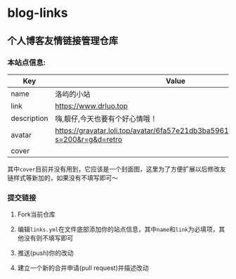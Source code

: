 # blog-links

## 个人博客友情链接管理仓库

### 本站点信息:

| Key         	| Value                                                                                 	|
|-------------	|----------------------------------------------------------------------------------------	|
| name        	| 洛屿的小站                                                                             	|
| link        	| https://www.drluo.top                                                                   |
| description 	| 嗨,靓仔,今天也要有个好心情哦！                                                             |
| avatar      	| https://gravatar.loli.top/avatar/6fa57e21db3ba5961f18a8ae75d0a081?s=200&r=g&d=retro     |
| cover       	|                                                                                       	|


其中`cover`目前并没有用到，它应该是一个封面图，这里为了方便扩展以后修改友链样式等新加的，如果没有不填写即可～

### 提交链接

1. Fork当前仓库

2. 编辑`links.yml`在文件底部添加你的站点信息，其中`name`和`link`为必填项，其他没有则不填写即可

3. 推送(push)你的改动

4. 建立一个新的合并申请(pull request)并描述改动

